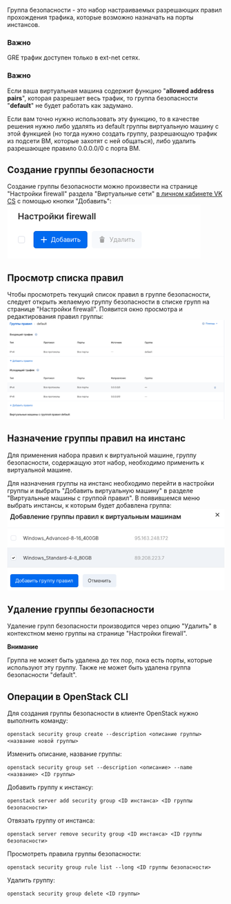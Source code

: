 Группа безопасности - это набор настраиваемых разрешающих правил прохождения трафика, которые возможно назначать на порты инстансов.

### Важно

GRE трафик доступен только в ext-net сетях.

### Важно

Если ваша виртуальная машина содержит функцию "**allowed address pairs**", которая разрешает весь трафик, то группа безопасности "**default**" не будет работать как задумано.

Если вам точно нужно использовать эту функцию, то в качестве решения нужно либо удалять из default группы виртуальную машину с этой функцией (но тогда нужно создать группу, разрешающую трафик из подсети ВМ, которые захотят с ней общаться), либо удалить разрешающее правило 0.0.0.0/0 с порта ВМ.

## Создание группы безопасности

Создание группы безопасности можно произвести на странице "Настройки firewall" раздела "Виртуальные сети" [в личном кабинете VK CS](https://mcs.mail.ru/app/services/infra/shares/) с помощью кнопки "Добавить":![](./assets/1597681636745-snimok-ekrana-2020-08-17-v-19.27.03.png)

## Просмотр списка правил

Чтобы просмотреть текущий список правил в группе безопасности, следует открыть желаемую группу безопасности в списке групп на странице "Настройки firewall". Появится окно просмотра и редактирования правил группы:![](./assets/1597686452078-snimok-ekrana-2020-08-17-v-20.47.20.png)

## Назначение группы правил на инстанс

Для применения набора правил к виртуальной машине, группу безопасности, содержащую этот набор, необходимо применить к виртуальной машине.

Для назначения группы на инстанс необходимо перейти в настройки группы и выбрать "Добавить виртуальную машину" в разделе "Виртуальные машины с группой правил". В появившемся меню выбрать инстансы, к которым будет добавлена группа:![](./assets/1597681979167-snimok-ekrana-2020-08-17-v-19.32.51.png)

## Удаление группы безопасности

Удаление групп безопасности производится через опцию "Удалить" в контекстном меню группы на странице "Настройки firewall".

**Внимание**

Группа не может быть удалена до тех пор, пока есть порты, которые используют эту группу. Также не может быть удалена группа безопасности "default".

## Операции в OpenStack CLI

Для создания группы безопасности в клиенте OpenStack нужно выполнить команду:

```
openstack security group create --description <описание группы> <название новой группы>
```

Изменить описание, название группы:

```
openstack security group set --description <описание> --name <название> <ID группы>
```

Добавить группу к инстансу:

```
openstack server add security group <ID инстанса> <ID группы безопасности>
```

Отвязать группу от инстанса:

```
openstack server remove security group <ID инстанса> <ID группы безопасности>
```

Просмотреть правила группы безопасности:

```
openstack security group rule list --long <ID группы безопасности>
```

Удалить группу:

```
openstack security group delete <ID группы>
```
